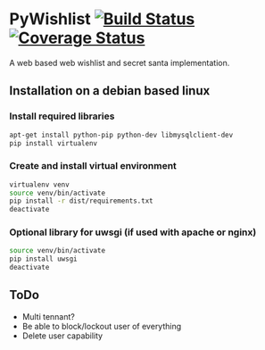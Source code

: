 # PyWishlist [![Build Status](https://travis-ci.org/oxivanisher/PyWishlist.svg?branch=master)](https://travis-ci.org/oxivanisher/PyWishlist) [![Coverage Status](https://coveralls.io/repos/github/oxivanisher/PyWishlist/badge.svg)](https://coveralls.io/github/oxivanisher/PyWishlist)
A web based web wishlist and secret santa implementation.


## Installation on a debian based linux
### Install required libraries
```bash
apt-get install python-pip python-dev libmysqlclient-dev
pip install virtualenv
```

### Create and install virtual environment
```bash
virtualenv venv
source venv/bin/activate
pip install -r dist/requirements.txt
deactivate
```

### Optional library for uwsgi (if used with apache or nginx)
```bash
source venv/bin/activate
pip install uwsgi
deactivate
```

## ToDo
* Multi tennant?
* Be able to block/lockout user of everything
* Delete user capability

